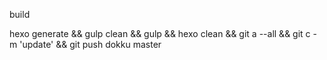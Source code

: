 build

hexo generate && gulp clean && gulp && hexo clean && git a --all && git c -m 'update' && git push dokku master
